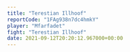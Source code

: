 ```yaml
---
title: "Terestian Illhoof"
reportCode: "1FAg938n7dc4hmkY"
player: "Mfarfadet"
fight: "Terestian Illhoof"
date: 2021-09-12T20:20:12.967000+00:00
---
```

